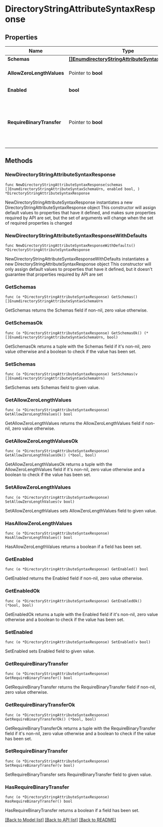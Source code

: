 # DirectoryStringAttributeSyntaxResponse

## Properties

Name | Type | Description | Notes
------------ | ------------- | ------------- | -------------
**Schemas** | [**[]EnumdirectoryStringAttributeSyntaxSchemaUrn**](EnumdirectoryStringAttributeSyntaxSchemaUrn.md) |  | 
**AllowZeroLengthValues** | Pointer to **bool** | Indicates whether zero-length (that is, an empty string) values are allowed. | [optional] 
**Enabled** | **bool** | Indicates whether the Attribute Syntax is enabled. | 
**RequireBinaryTransfer** | Pointer to **bool** | Indicates whether values of this attribute are required to have a \&quot;binary\&quot; transfer option as described in RFC 4522. Attributes with this syntax will generally be referenced with names including \&quot;;binary\&quot; (e.g., \&quot;userCertificate;binary\&quot;). | [optional] 

## Methods

### NewDirectoryStringAttributeSyntaxResponse

`func NewDirectoryStringAttributeSyntaxResponse(schemas []EnumdirectoryStringAttributeSyntaxSchemaUrn, enabled bool, ) *DirectoryStringAttributeSyntaxResponse`

NewDirectoryStringAttributeSyntaxResponse instantiates a new DirectoryStringAttributeSyntaxResponse object
This constructor will assign default values to properties that have it defined,
and makes sure properties required by API are set, but the set of arguments
will change when the set of required properties is changed

### NewDirectoryStringAttributeSyntaxResponseWithDefaults

`func NewDirectoryStringAttributeSyntaxResponseWithDefaults() *DirectoryStringAttributeSyntaxResponse`

NewDirectoryStringAttributeSyntaxResponseWithDefaults instantiates a new DirectoryStringAttributeSyntaxResponse object
This constructor will only assign default values to properties that have it defined,
but it doesn't guarantee that properties required by API are set

### GetSchemas

`func (o *DirectoryStringAttributeSyntaxResponse) GetSchemas() []EnumdirectoryStringAttributeSyntaxSchemaUrn`

GetSchemas returns the Schemas field if non-nil, zero value otherwise.

### GetSchemasOk

`func (o *DirectoryStringAttributeSyntaxResponse) GetSchemasOk() (*[]EnumdirectoryStringAttributeSyntaxSchemaUrn, bool)`

GetSchemasOk returns a tuple with the Schemas field if it's non-nil, zero value otherwise
and a boolean to check if the value has been set.

### SetSchemas

`func (o *DirectoryStringAttributeSyntaxResponse) SetSchemas(v []EnumdirectoryStringAttributeSyntaxSchemaUrn)`

SetSchemas sets Schemas field to given value.


### GetAllowZeroLengthValues

`func (o *DirectoryStringAttributeSyntaxResponse) GetAllowZeroLengthValues() bool`

GetAllowZeroLengthValues returns the AllowZeroLengthValues field if non-nil, zero value otherwise.

### GetAllowZeroLengthValuesOk

`func (o *DirectoryStringAttributeSyntaxResponse) GetAllowZeroLengthValuesOk() (*bool, bool)`

GetAllowZeroLengthValuesOk returns a tuple with the AllowZeroLengthValues field if it's non-nil, zero value otherwise
and a boolean to check if the value has been set.

### SetAllowZeroLengthValues

`func (o *DirectoryStringAttributeSyntaxResponse) SetAllowZeroLengthValues(v bool)`

SetAllowZeroLengthValues sets AllowZeroLengthValues field to given value.

### HasAllowZeroLengthValues

`func (o *DirectoryStringAttributeSyntaxResponse) HasAllowZeroLengthValues() bool`

HasAllowZeroLengthValues returns a boolean if a field has been set.

### GetEnabled

`func (o *DirectoryStringAttributeSyntaxResponse) GetEnabled() bool`

GetEnabled returns the Enabled field if non-nil, zero value otherwise.

### GetEnabledOk

`func (o *DirectoryStringAttributeSyntaxResponse) GetEnabledOk() (*bool, bool)`

GetEnabledOk returns a tuple with the Enabled field if it's non-nil, zero value otherwise
and a boolean to check if the value has been set.

### SetEnabled

`func (o *DirectoryStringAttributeSyntaxResponse) SetEnabled(v bool)`

SetEnabled sets Enabled field to given value.


### GetRequireBinaryTransfer

`func (o *DirectoryStringAttributeSyntaxResponse) GetRequireBinaryTransfer() bool`

GetRequireBinaryTransfer returns the RequireBinaryTransfer field if non-nil, zero value otherwise.

### GetRequireBinaryTransferOk

`func (o *DirectoryStringAttributeSyntaxResponse) GetRequireBinaryTransferOk() (*bool, bool)`

GetRequireBinaryTransferOk returns a tuple with the RequireBinaryTransfer field if it's non-nil, zero value otherwise
and a boolean to check if the value has been set.

### SetRequireBinaryTransfer

`func (o *DirectoryStringAttributeSyntaxResponse) SetRequireBinaryTransfer(v bool)`

SetRequireBinaryTransfer sets RequireBinaryTransfer field to given value.

### HasRequireBinaryTransfer

`func (o *DirectoryStringAttributeSyntaxResponse) HasRequireBinaryTransfer() bool`

HasRequireBinaryTransfer returns a boolean if a field has been set.


[[Back to Model list]](../README.md#documentation-for-models) [[Back to API list]](../README.md#documentation-for-api-endpoints) [[Back to README]](../README.md)


